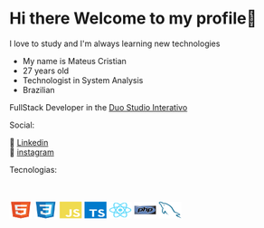<link href="./style.css" rel="stylesheet"></link>

<h1>Hi there Welcome to my profile👋</h1>

<p>I love to study and I'm always learning new technologies</p>

<ul>
   <li>My name is Mateus Cristian</li>
   <li>27 years old</li>
   <li>Technologist in System Analysis</li>
   <li>Brazilian</li>
</ul>

FullStack Developer in the <a href="https://duo.studio/">Duo Studio Interativo</a>

<p>Social:</p>

💼 [Linkedin](https://www.linkedin.com/in/mateus-cristian-ferreira-de-paula-2520271a4/)<br>
📸 [instagram](https://www.instagram.com/mateuzoo/)

<p>Tecnologias:</p><br>
<div style="display: inline_block"><br>
  <img align="center" alt="Mateus-HTML" height="30" width="40" src="https://raw.githubusercontent.com/devicons/devicon/master/icons/html5/html5-original.svg">
  <img align="center" alt="Mateus-CSS" height="30" width="40" src="https://raw.githubusercontent.com/devicons/devicon/master/icons/css3/css3-original.svg">
  <img align="center" alt="Mateus-Js" height="30" width="40" src="https://raw.githubusercontent.com/devicons/devicon/master/icons/javascript/javascript-plain.svg">
  <img align="center" alt="Mateus-Ts" height="30" width="40" src="https://raw.githubusercontent.com/devicons/devicon/master/icons/typescript/typescript-plain.svg">
  <img align="center" alt="Mateus-React" height="30" width="40" src="https://raw.githubusercontent.com/devicons/devicon/master/icons/react/react-original.svg">
  <img align="center" alt="Mateus-PHP" height="30" width="40" src="https://raw.githubusercontent.com/devicons/devicon/master/icons/php/php-original.svg">
  <img align="center" alt="Mateus-MySql" height="30" width="40" src="https://raw.githubusercontent.com/devicons/devicon/master/icons/mysql/mysql-original.svg">
</div>





